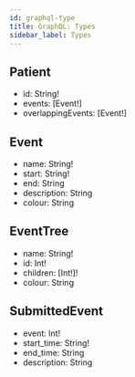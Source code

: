 ```yaml
---
id: graphql-type
title: GraphQL: Types
sidebar_label: Types
---
```


## Patient

- id: String!
- events: [Event!]
- overlappingEvents: [Event!]

## Event

- name: String!
- start: String!
- end: String
- description: String
- colour: String

## EventTree

- name: String!
- id: Int!
- children: [Int!]!
- colour: String

## SubmittedEvent

- event: Int!
- start_time: String!
- end_time: String
- description: String
